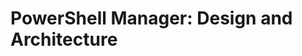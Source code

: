 # PowerShell Manager: Design and Architecture

<!-- TODO: Fill this out! -->
<!-- NOTE: Not multi-thread safe, executions against the same manager in parallel can get _weird_ -->